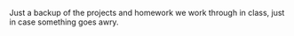 Just a backup of the projects and homework we work through in class, just in case something goes awry. 
